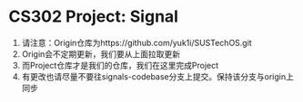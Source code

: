 # CS302 Project: Signal

1. 请注意：Origin仓库为https://github.com/yuk1i/SUSTechOS.git
2. Origin会不定期更新，我们要从上面拉取更新
3. 而Project仓库才是我们的仓库，我们在这里完成Project
4. 有更改也请尽量不要往signals-codebase分支上提交。保持该分支与origin上同步
